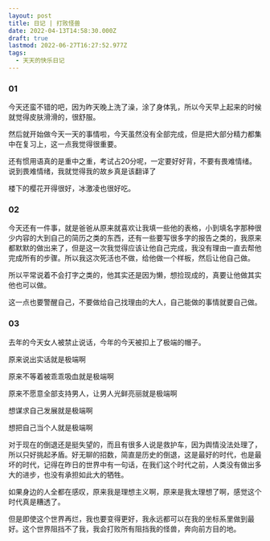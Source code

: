 ```yaml
---
layout: post
title: 日记 | 打败怪兽
date: 2022-04-13T14:58:30.000Z
draft: true
lastmod: 2022-06-27T16:27:52.977Z
tags:
  - 天天的快乐日记
---
```

### 01

今天还蛮不错的吧，因为昨天晚上洗了澡，涂了身体乳，所以今天早上起来的时候就觉得皮肤滑滑的，很舒服。

然后就开始做今天一天的事情啦，今天虽然没有全部完成，但是把大部分精力都集中在复习上，这一点我觉得很重要。

还有惯用语真的是重中之重，考试占20分呢，一定要好好背，不要有畏难情绪。说到畏难情绪，我就觉得我的故乡真是该翻译了

楼下的樱花开得很好，冰激凌也很好吃。

### 02

今天还有一件事，就是爸爸从原来就喜欢让我填一些他的表格，小到填名字那种很少内容的大到自己的简历之类的东西，还有一些要写很多字的报告之类的，我原来都默默的做出来了，但是这一次我觉得应该让他自己完成，我没有理由一直去帮他完成所有的步骤。所以我这次死活也不做，给他做一个样板，然后让他自己做。

所以平常说着不会打字之类的，他其实还是因为懒，想捡现成的，真要让他做其实他也可以做。

这一点也要警醒自己，不要做给自己找理由的大人，自己能做的事情就要自己做。

### 03

去年的今天女人被禁止说话，今年的今天被扣上了极端的帽子。

原来说出实话就是极端啊

原来不等着被乖乖吸血就是极端啊

原来不愿意全部支持男人，让男人光鲜亮丽就是极端啊

想谋求自己发展就是极端啊

想把自己当个人就是极端啊

对于现在的倒退还是挺失望的，而且有很多人说是救护车，因为舆情没法处理了，所以只好挑起矛盾。好无聊的招数，简直是历史的倒退，这是最好的时代，也是最坏的时代，记得在昨日的世界中有一句话，在我们这个时代之前，人类没有做出多大的进步，也没有承担如此大的牺牲。

如果身边的人全都在感叹，原来我是理想主义啊，原来是我太理想了啊，感觉这个时代真是糟透了。

但是即使这个世界再烂，我也要变得更好，我永远都可以在我的坐标系里做到最好。这个世界阻挡不了我，我会打败所有阻挡我的怪兽，奔向前方目的地。
